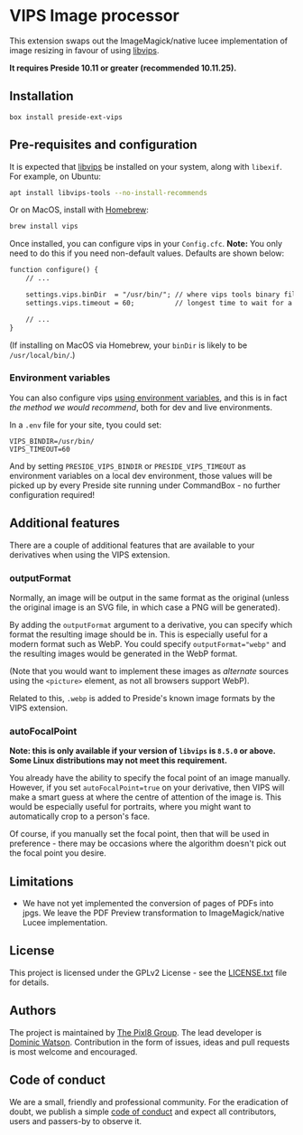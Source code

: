# VIPS Image processor

This extension swaps out the ImageMagick/native lucee implementation of image resizing in favour of using [libvips](https://libvips.github.io/libvips/).

**It requires Preside 10.11 or greater (recommended 10.11.25).**

## Installation

```
box install preside-ext-vips
```

## Pre-requisites and configuration

It is expected that [libvips](https://libvips.github.io/libvips/) be installed on your system, along with `libexif`. For example, on Ubuntu:

```bash
apt install libvips-tools --no-install-recommends
```

Or on MacOS, install with [Homebrew](https://brew.sh/):

```bash
brew install vips
```

Once installed, you can configure vips in your `Config.cfc`. **Note:** You only need to do this if you need non-default values. Defaults are shown below:

```cfc
function configure() {
	// ...

	settings.vips.binDir  = "/usr/bin/"; // where vips tools binary files are found
	settings.vips.timeout = 60;          // longest time to wait for a VIPs operation to complete

	// ...
}
```

(If installing on MacOS via Homebrew, your `binDir` is likely to be `/usr/local/bin/`.)

### Environment variables

You can also configure vips [using environment variables](https://docs.preside.org/devguides/config.html#injecting-environment-variables), and this is in fact *the method we would recommend*, both for dev and live environments.

In a `.env` file for your site, tyou could set:

```
VIPS_BINDIR=/usr/bin/
VIPS_TIMEOUT=60
```

And by setting `PRESIDE_VIPS_BINDIR` or `PRESIDE_VIPS_TIMEOUT` as environment variables on a local dev environment, those values will be picked up by every Preside site running under CommandBox - no further configuration required!


## Additional features

There are a couple of additional features that are available to your derivatives when using the VIPS extension.

### outputFormat

Normally, an image will be output in the same format as the original (unless the original image is an SVG file, in which case a PNG will be generated).

By adding the `outputFormat` argument to a derivative, you can specify which format the resulting image should be in. This is especially useful for a modern format such as WebP. You could specify `outputFormat="webp"` and the resulting images would be generated in the WebP format.

(Note that you would want to implement these images as _alternate_ sources using the `<picture>` element, as not all browsers support WebP).

Related to this, `.webp` is added to Preside's known image formats by the VIPS extension.

### autoFocalPoint

**Note: this is only available if your version of `libvips` is `8.5.0` or above. Some Linux distributions may not meet this requirement.**

You already have the ability to specify the focal point of an image manually. However, if you set `autoFocalPoint=true` on your derivative, then VIPS will make a smart guess at where the centre of attention of the image is. This would be especially useful for portraits, where you might want to automatically crop to a person's face.

Of course, if you manually set the focal point, then that will be used in preference - there may be occasions where the algorithm doesn't pick out the focal point you desire.

## Limitations

* We have not yet implemented the conversion of pages of PDFs into jpgs. We leave the PDF Preview transformation to ImageMagick/native Lucee implementation.

## License

This project is licensed under the GPLv2 License - see the [LICENSE.txt](https://github.com/pixl8/preside-ext-vips/blob/stable/LICENSE.txt) file for details.

## Authors

The project is maintained by [The Pixl8 Group](https://www.pixl8.co.uk). The lead developer is [Dominic Watson](https://github.com/DominicWatson). Contribution in the form of issues, ideas and pull requests is most welcome and encouraged.

## Code of conduct

We are a small, friendly and professional community. For the eradication of doubt, we publish a simple [code of conduct](https://github.com/pixl8/preside-ext-vips/blob/stable/CODE_OF_CONDUCT.md) and expect all contributors, users and passers-by to observe it.